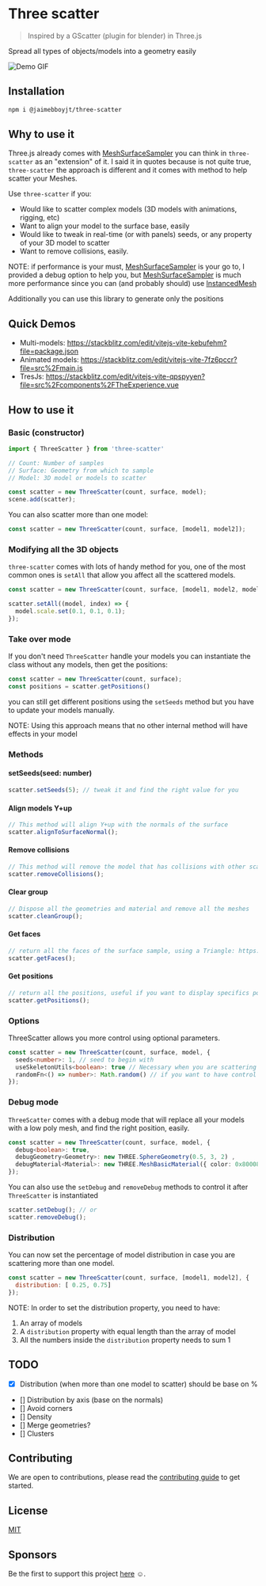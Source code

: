# Three scatter

> Inspired by a GScatter (plugin for blender) in Three.js

Spread all types of objects/models into a geometry easily

![Demo GIF](./public/Multi_model.gif)

## Installation

```bash
npm i @jaimebboyjt/three-scatter
```

## Why to use it

Three.js already comes with [MeshSurfaceSampler](https://threejs.org/docs/?q=meshS#examples/en/math/MeshSurfaceSampler) you can think in `three-scatter` as an "extension" of it. I said it in quotes because is not quite true, `three-scatter` the approach is different and it comes with method to help scatter your Meshes.

Use `three-scatter` if you:
- Would like to scatter complex models (3D models with animations, rigging, etc)
- Want to align your model to the surface base, easily
- Would like to tweak in real-time (or with panels) seeds, or any property of your 3D model to scatter
- Want to remove collisions, easily.

NOTE:
if performance is your must, [MeshSurfaceSampler](https://threejs.org/docs/?q=meshS#examples/en/math/MeshSurfaceSampler) is your go to, I provided a debug option to help you, but [MeshSurfaceSampler](https://threejs.org/docs/?q=meshS#examples/en/math/MeshSurfaceSampler) is much more performance since you can (and probably should) use [InstancedMesh](https://threejs.org/docs/?q=InstancedMesh#api/en/objects/InstancedMesh)

Additionally you can use this library to generate only the positions

## Quick Demos

- Multi-models: https://stackblitz.com/edit/vitejs-vite-kebufehm?file=package.json
- Animated models: https://stackblitz.com/edit/vitejs-vite-7fz6pccr?file=src%2Fmain.js
- TresJs: https://stackblitz.com/edit/vitejs-vite-qpspyyen?file=src%2Fcomponents%2FTheExperience.vue

## How to use it

### Basic (constructor)

```js
import { ThreeScatter } from 'three-scatter'

// Count: Number of samples
// Surface: Geometry from which to sample
// Model: 3D model or models to scatter

const scatter = new ThreeScatter(count, surface, model);
scene.add(scatter);
```

You can also scatter more than one model:

```js
const scatter = new ThreeScatter(count, surface, [model1, model2]);
```

### Modifying all the 3D objects

`three-scatter` comes with lots of handy method for you, one of the most common ones is `setAll` that allow you affect all the scattered models.

```js
const scatter = new ThreeScatter(count, surface, [model1, model2, model3]);

scatter.setAll((model, index) => {
  model.scale.set(0.1, 0.1, 0.1);
});
```

### Take over mode

If you don't need  `ThreeScatter` handle your models you can instantiate the class without any models, then get the positions:

```js
const scatter = new ThreeScatter(count, surface);
const positions = scatter.getPositions()
```

you can still get different positions using the `setSeeds` method but you have to update your models manually.

NOTE: Using this approach means that no other internal method will have effects in your model

### Methods

#### setSeeds(seed: number)

```js
scatter.setSeeds(5); // tweak it and find the right value for you
```

#### Align models Y+up

```js
// This method will align Y+up with the normals of the surface
scatter.alignToSurfaceNormal();
```

#### Remove collisions

```js
// This method will remove the model that has collisions with other scattered model 
scatter.removeCollisions();
```

#### Clear group

```js
// Dispose all the geometries and material and remove all the meshes
scatter.cleanGroup();
```

#### Get faces

```js
// return all the faces of the surface sample, using a Triangle: https://threejs.org/docs/?q=triangle#api/en/math/Triangle
scatter.getFaces();
```

#### Get positions

```js
// return all the positions, useful if you want to display specifics positions in your scene
scatter.getPositions();
```

### Options

ThreeScatter allows you more control using optional parameters.

```ts
const scatter = new ThreeScatter(count, surface, model, {
  seeds<number>: 1, // seed to begin with
  useSkeletonUtils<boolean>: true // Necessary when you are scattering 3D models with rigging/animations
  randomFn<() => number>: Math.random() // if you want to have control over the random function, has to return a value from 0 to 1
});
```

### Debug mode

`ThreeScatter` comes with a debug mode that will replace all your models with a low poly mesh, and find the right position, easily.

```ts
const scatter = new ThreeScatter(count, surface, model, {
  debug<boolean>: true,
  debugGeometry<Geometry>: new THREE.SphereGeometry(0.5, 3, 2) ,
  debugMaterial<Material>: new THREE.MeshBasicMaterial({ color: 0x800080 }),
});
```

You can also use the `setDebug` and `removeDebug` methods to control it after `ThreeScatter` is instantiated

```js
scatter.setDebug(); // or
scatter.removeDebug();
```

### Distribution

You can now set the percentage of model distribution in case you are scattering more than one model.

```js
const scatter = new ThreeScatter(count, surface, [model1, model2], {
  distribution: [ 0.25, 0.75]
});
```

NOTE:
In order to set the distribution property, you need to have:
1. An array of models
2. A `distribution` property with equal length than the array of model
3. All the numbers inside the `distribution` property needs to sum 1


## TODO
- [x] Distribution (when more than one model to scatter) should be base on %
- [] Distribution by axis (base on the normals)
- [] Avoid corners
- [] Density
- [] Merge geometries?
- [] Clusters


## Contributing

We are open to contributions, please read the [contributing guide](/CONTRIBUTING.md) to get started.

## License

[MIT](/LICENSE)

## Sponsors

Be the first to support this project [here](LINK) ☺️.
